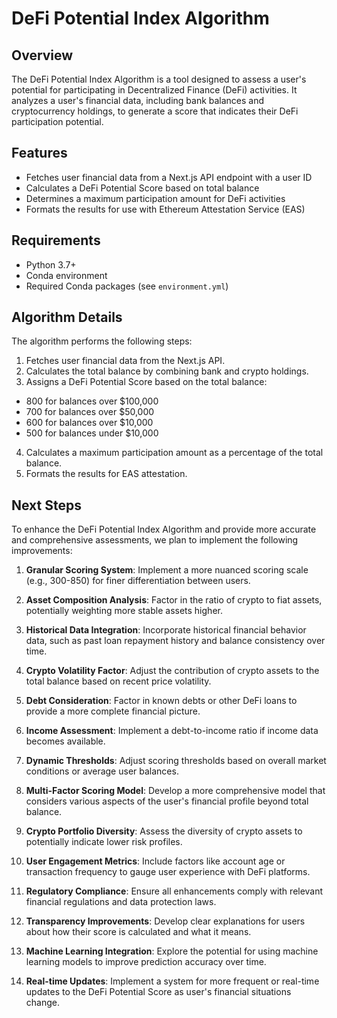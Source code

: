 # DeFi Potential Index Algorithm

## Overview

The DeFi Potential Index Algorithm is a tool designed to assess a user's potential for participating in Decentralized Finance (DeFi) activities. It analyzes a user's financial data, including bank balances and cryptocurrency holdings, to generate a score that indicates their DeFi participation potential.

## Features

- Fetches user financial data from a Next.js API endpoint with a user ID
- Calculates a DeFi Potential Score based on total balance
- Determines a maximum participation amount for DeFi activities
- Formats the results for use with Ethereum Attestation Service (EAS)

## Requirements

- Python 3.7+
- Conda environment
- Required Conda packages (see `environment.yml`)

## Algorithm Details

The algorithm performs the following steps:

1. Fetches user financial data from the Next.js API.
2. Calculates the total balance by combining bank and crypto holdings.
3. Assigns a DeFi Potential Score based on the total balance:

- 800 for balances over $100,000
- 700 for balances over $50,000
- 600 for balances over $10,000
- 500 for balances under $10,000

4. Calculates a maximum participation amount as a percentage of the total balance.
5. Formats the results for EAS attestation.

## Next Steps

To enhance the DeFi Potential Index Algorithm and provide more accurate and comprehensive assessments, we plan to implement the following improvements:

1. **Granular Scoring System**: Implement a more nuanced scoring scale (e.g., 300-850) for finer differentiation between users.

2. **Asset Composition Analysis**: Factor in the ratio of crypto to fiat assets, potentially weighting more stable assets higher.

3. **Historical Data Integration**: Incorporate historical financial behavior data, such as past loan repayment history and balance consistency over time.

4. **Crypto Volatility Factor**: Adjust the contribution of crypto assets to the total balance based on recent price volatility.

5. **Debt Consideration**: Factor in known debts or other DeFi loans to provide a more complete financial picture.

6. **Income Assessment**: Implement a debt-to-income ratio if income data becomes available.

7. **Dynamic Thresholds**: Adjust scoring thresholds based on overall market conditions or average user balances.

8. **Multi-Factor Scoring Model**: Develop a more comprehensive model that considers various aspects of the user's financial profile beyond total balance.

9. **Crypto Portfolio Diversity**: Assess the diversity of crypto assets to potentially indicate lower risk profiles.

10. **User Engagement Metrics**: Include factors like account age or transaction frequency to gauge user experience with DeFi platforms.

11. **Regulatory Compliance**: Ensure all enhancements comply with relevant financial regulations and data protection laws.

12. **Transparency Improvements**: Develop clear explanations for users about how their score is calculated and what it means.

13. **Machine Learning Integration**: Explore the potential for using machine learning models to improve prediction accuracy over time.

14. **Real-time Updates**: Implement a system for more frequent or real-time updates to the DeFi Potential Score as user's financial situations change.

